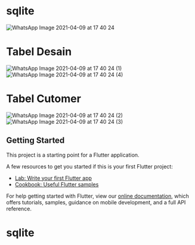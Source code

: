 # sqlite

![WhatsApp Image 2021-04-09 at 17 40 24](https://user-images.githubusercontent.com/62085991/114168781-eac7c880-995a-11eb-8fa6-dc41bf1e4091.jpeg)
# Tabel Desain
![WhatsApp Image 2021-04-09 at 17 40 24 (1)](https://user-images.githubusercontent.com/62085991/114168779-ea2f3200-995a-11eb-9c6c-57d9bbfbb173.jpeg)
![WhatsApp Image 2021-04-09 at 17 40 24 (4)](https://user-images.githubusercontent.com/62085991/114168767-e7ccd800-995a-11eb-9ee4-fcd01c383db8.jpeg)
# Tabel Cutomer
![WhatsApp Image 2021-04-09 at 17 40 24 (2)](https://user-images.githubusercontent.com/62085991/114168775-e9969b80-995a-11eb-9dbc-d53df02a6731.jpeg)
![WhatsApp Image 2021-04-09 at 17 40 24 (3)](https://user-images.githubusercontent.com/62085991/114168771-e8fe0500-995a-11eb-8926-aa184b554c18.jpeg)




## Getting Started

This project is a starting point for a Flutter application.

A few resources to get you started if this is your first Flutter project:

- [Lab: Write your first Flutter app](https://flutter.dev/docs/get-started/codelab)
- [Cookbook: Useful Flutter samples](https://flutter.dev/docs/cookbook)

For help getting started with Flutter, view our
[online documentation](https://flutter.dev/docs), which offers tutorials,
samples, guidance on mobile development, and a full API reference.
# sqlite

